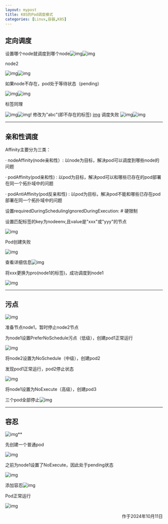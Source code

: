 ```yaml
---
layout: mypost
title: K8S的Pod调度模式
categories: [Linux,容器,K8S]
---
```



## **定向调度**

 

设置哪个node就调度到哪个node![img](1.png)![img](2.png)

node2

![img](3.png)![img](4.png)

 

 

如果node不存在，pod处于等待状态（pending）

![img](5.png)![img](6.png)

标签同理

![img](7.png)![img](8.png)!
修改为"abc"(即不存在的标签)
[img](9.png)
调度失败
![img](10.png)![img](11.png)



----



## **亲和性调度**

Affinity主要分为三类：

·    nodeAffinity(node亲和性）: 以node为目标，解决pod可以调度到哪些node的问题

·    podAffinity(pod亲和性) : 以pod为目标，解决pod可以和哪些已存在的pod部署在同一个拓扑域中的问题

·    podAntiAffinity(pod反亲和性) : 以pod为目标，解决pod不能和哪些已存在pod部署在同一个拓扑域中的问题

设置requiredDuringSchedulingIgnoredDuringExecution: # 硬限制

设置匹配标签的key为nodeenv,且value是"xxx"或"yyy"的节点

 

![img](12.png)

Pod创建失败

![img](13.png)

查看详细信息![img](14.png)

将xxx更换为pro(node1的标签)，成功调度到node1

![img](15.png)



---



## **污点**

![img](16.png)

 

准备节点node1，暂时停止node2节点

 

为node1设置PreferNoSchedule污点（低级），创建pod1正常运行

![img](17.png)

将node2设置为NoSchedule（中级），创建pod2

发现pod1正常运行，pod2停止状态

![img](18.png)

将node1设置为NoExecute（高级），创建pod3

三个pod全部停止![img](19.png)



---



## **容忍**

![img](20.png)**

 

先创建一个普通pod

![img](21.png)

之前为node1设置了NoExecute，因此处于pending状态

![img](22.png)

添加容忍![img](23.png)

Pod正常运行

![img](24.png)




<p align="right">作于2024年10月11日</p>